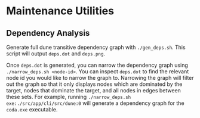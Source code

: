 # Maintenance Utilities

## Dependency Analysis

Generate full dune transitive dependency graph with `./gen_deps.sh`. This script will output `deps.dot` and `deps.png`.

Once `deps.dot` is generated, you can narrow the dependency graph using `./narrow_deps.sh <node-id>`. You can inspect `deps.dot` to find the relevant node id you would like to narrow the graph to. Narrowing the graph will filter out the graph so that it only displays nodes which are dominated by the target, nodes that dominate the target, and all nodes in edges between these sets. For example, running `./narrow_deps.sh exe:./src/app/cli/src/dune:0` will generate a dependency graph for the `coda.exe` executable.
